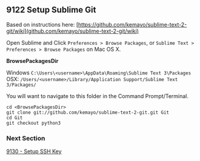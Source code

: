 ## 9122 Setup Sublime Git

Based on instructions here: [https://github.com/kemayo/sublime-text-2-git/wiki](github.com/kemayo/sublime-text-2-git/wiki)


Open Sublime and Click `Preferences > Browse Packages`, or `Sublime Text > Preferences > Browse Packages` on Mac OS X.


**BrowsePackagesDir**

Windows `C:\Users\<username>\AppData\Roaming\Sublime Text 3\Packages`
OSX: `/Users/<username>/Library/Application Support/Sublime Text 3/Packages/`

You will want to navigate to this folder in the Command Prompt/Terminal.

```
cd <BrowsePackagesDir>
git clone git://github.com/kemayo/sublime-text-2-git.git Git
cd Git
git checkout python3
```

### Next Section

[9130 - Setup SSH Key](https://github.com/sleepepi/howto/blob/master/9000-miscellaneous/9130-setup-ssh-key.md)
